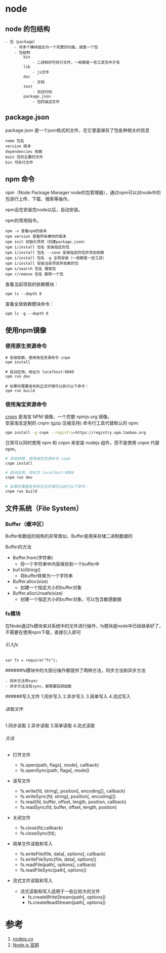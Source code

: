 # node

## node 的包结构
```
- 包（package）
    - 将多个模块组合为一个完整的功能，就是一个包
    - 包结构
        bin
            - 二进制的可执行文件，一般都是一些工具包中才有
        lib
            - js文件
        doc
            - 文档
        test
            - 测试代码
        package.json
            - 包的描述文件
```

## package.json				
package.json 是一个json格式的文件，在它里面保存了包各种相关的信息

```
name 包名
version 版本
dependencies 依赖
main 包的主要的文件
bin 可执行文件
```

## npm 命令				
npm（Node Package Manager node的包管理器），通过npm可以对node中的包进行上传、下载、搜索等操作。

npm会在安装完node以后，自动安装。

npm的常用指令。
```
npm -v 查看npm的版本
npm version 查看所有模块的版本
npm init 初始化项目（创建package.json）
npm i/install 包名 安装指定的包
npm i/install 包名 --save 安装指定的包并添加依赖
npm i/install 包名 -g 全局安装（一般都是一些工具）
npm i/install 安装当前项目所依赖的包
npm s/search 包名 搜索包	
npm r/remove 包名 删除一个包
```

查看当前项目的依赖模块：
```
npm ls --depth 0
```
查看全局依赖模块命令：
```
npm ls -g --depth 0
```

## 使用npm镜像
### 使用原生资源命令
```
# 安装依赖，使用淘宝资源命令 cnpm
npm install

# 启动应用，地址为 localhost:8080
npm run dev

# 如果你需要发布到正式环境可以执行以下命令：
npm run build
```

### 使用淘宝资源命令

[cnpm](http://npm.taobao.org/) 是淘宝 NPM 镜像，一个完整 npmjs.org 镜像。  
安装淘宝定制的 cnpm (gzip 压缩支持) 命令行工具代替默认的 npm:

```bash
npm install -g cnpm --registry=https://registry.npm.taobao.org
```

日常可以同时使用 npm 和 cnpm 来安装 nodejs 组件，而不是使用 cnpm 代替 npm。

```bash
# 安装依赖，使用淘宝资源命令 cnpm
cnpm install

# 启动应用，地址为 localhost:8080
cnpm run dev

# 如果你需要发布到正式环境可以执行以下命令：
cnpm run build
```



## 文件系统（File System）
### Buffer（缓冲区）
Buffer和数组的结构的非常类似，Buffer是用来存储二进制数据的

Buffer的方法
- Buffer.from(字符串)
    - 将一个字符串中内容保存到一个buffer中
- buf.toString()
    - 将buffer转换为一个字符串
- Buffer.alloc(size)
    - 创建一个指定大小的buffer对象
- Buffer.allocUnsafe(size)
    - 创建一个指定大小的buffer对象，可以包含敏感数据
            
            
### fs模块

在Node通过fs模块来对系统中的文件进行操作，fs模块是node中已经继承好了，不需要在使用npm下载，直接引入即可

###### 引入fs
```
var fs = require("fs");
```

######fs模块中的大部分操作都提供了两种方法，同步方法和异步方法
```
- 同步方法带sync
- 异步方法没有sync，都需要回调函数
``` 

######写入文件
1.同步写入
2.异步写入
3.简单写入
4.流式写入
    
###### 读取文件
1.同步读取
2.异步读取
3.简单读取
4.流式读取
    
###### 方法

- 打开文件
    - fs.open(path, flags[, mode], callback)
    - fs.openSync(path, flags[, mode])
    
- 读写文件
    - fs.write(fd, string[, position[, encoding]], callback)
    - fs.writeSync(fd, string[, position[, encoding]])
    - fs.read(fd, buffer, offset, length, position, callback)
    - fs.readSync(fd, buffer, offset, length, position)
    
- 关闭文件
    - fs.close(fd,callback)
    - fs.closeSync(fd);
    
- 简单文件读取和写入
    - fs.writeFile(file, data[, options], callback)
    - fs.writeFileSync(file, data[, options])
    - fs.readFile(path[, options], callback)
    - fs.readFileSync(path[, options])
    
    
- 流式文件读取和写入
    - 流式读取和写入适用于一些比较大的文件
        - fs.createWriteStream(path[, options])
        - fs.createReadStream(path[, options])

# 参考
1. [nodejs.cn](http://nodejs.cn/)
1. [Node.js 官网](https://nodejs.org/zh-cn/)